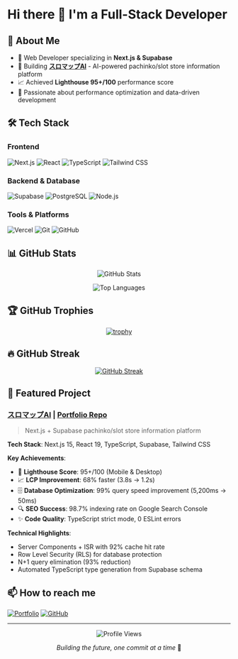 # Hi there 👋 I'm a Full-Stack Developer

## 🚀 About Me
- 💼 Web Developer specializing in **Next.js & Supabase**
- 🎯 Building **[スロマップAI](https://slo-map.com)** - AI-powered pachinko/slot store information platform
- 📈 Achieved **Lighthouse 95+/100** performance score
- 🔧 Passionate about performance optimization and data-driven development

## 🛠️ Tech Stack

### Frontend
![Next.js](https://img.shields.io/badge/Next.js-000000?style=for-the-badge&logo=next.js&logoColor=white)
![React](https://img.shields.io/badge/React-20232A?style=for-the-badge&logo=react&logoColor=61DAFB)
![TypeScript](https://img.shields.io/badge/TypeScript-007ACC?style=for-the-badge&logo=typescript&logoColor=white)
![Tailwind CSS](https://img.shields.io/badge/Tailwind_CSS-38B2AC?style=for-the-badge&logo=tailwind-css&logoColor=white)

### Backend & Database
![Supabase](https://img.shields.io/badge/Supabase-3ECF8E?style=for-the-badge&logo=supabase&logoColor=white)
![PostgreSQL](https://img.shields.io/badge/PostgreSQL-316192?style=for-the-badge&logo=postgresql&logoColor=white)
![Node.js](https://img.shields.io/badge/Node.js-43853D?style=for-the-badge&logo=node.js&logoColor=white)

### Tools & Platforms
![Vercel](https://img.shields.io/badge/Vercel-000000?style=for-the-badge&logo=vercel&logoColor=white)
![Git](https://img.shields.io/badge/Git-F05032?style=for-the-badge&logo=git&logoColor=white)
![GitHub](https://img.shields.io/badge/GitHub-100000?style=for-the-badge&logo=github&logoColor=white)

## 📊 GitHub Stats

<div align="center">

![GitHub Stats](https://github-readme-stats.vercel.app/api?username=dataanalytics2020&show_icons=true&theme=onedark&hide_border=true&count_private=true)

![Top Languages](https://github-readme-stats.vercel.app/api/top-langs/?username=dataanalytics2020&layout=compact&theme=onedark&hide_border=true)

</div>

## 🏆 GitHub Trophies

<div align="center">

[![trophy](https://github-profile-trophy.vercel.app/?username=dataanalytics2020&theme=onedark&no-frame=true&column=7)](https://github.com/ryo-ma/github-profile-trophy)

</div>

## 🔥 GitHub Streak

<div align="center">

[![GitHub Streak](https://github-readme-streak-stats.herokuapp.com/?user=dataanalytics2020&theme=onedark&hide_border=true)](https://git.io/streak-stats)

</div>

## 🌟 Featured Project

### [スロマップAI](https://slo-map.com) | [Portfolio Repo](https://github.com/dataanalytics2020/slomap-ai-portfolio)
> Next.js + Supabase pachinko/slot store information platform

**Tech Stack**: Next.js 15, React 19, TypeScript, Supabase, Tailwind CSS

**Key Achievements**:
- 🎯 **Lighthouse Score**: 95+/100 (Mobile & Desktop)
- 📈 **LCP Improvement**: 68% faster (3.8s → 1.2s)
- 🗄️ **Database Optimization**: 99% query speed improvement (5,200ms → 50ms)
- 🔍 **SEO Success**: 98.7% indexing rate on Google Search Console
- ✨ **Code Quality**: TypeScript strict mode, 0 ESLint errors

**Technical Highlights**:
- Server Components + ISR with 92% cache hit rate
- Row Level Security (RLS) for database protection
- N+1 query elimination (93% reduction)
- Automated TypeScript type generation from Supabase schema

## 📫 How to reach me

[![Portfolio](https://img.shields.io/badge/Portfolio-slo--map.com-blue?style=for-the-badge&logo=google-chrome&logoColor=white)](https://slo-map.com)
[![GitHub](https://img.shields.io/badge/GitHub-dataanalytics2020-181717?style=for-the-badge&logo=github&logoColor=white)](https://github.com/dataanalytics2020)

---

<div align="center">

![Profile Views](https://komarev.com/ghpvc/?username=dataanalytics2020&color=blueviolet&style=flat-square)

*Building the future, one commit at a time* 🚀

</div>
